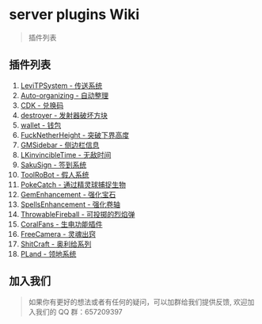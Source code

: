 # server plugins Wiki

> 插件列表

## 插件列表

1. [LeviTPSystem - 传送系统](/plugins/1.md)
2. [Auto-organizing - 自动整理](/plugins/2.md)
3. [CDK - 兑换码](/plugins/3.md)
4. [destroyer - 发射器破坏方块](/plugins/4.md)
5. [wallet - 钱包](/plugins/7.md)
6. [FuckNetherHeight - 突破下界高度](/plugins/8.md)
7. [GMSidebar - 侧边栏信息](/plugins/10.md)
8. [LKinvincibleTime - 无敌时间](/plugins/13.md)
9. [SakuSign - 签到系统](/plugins/15.md)
10. [ToolRoBot - 假人系统](/plugins/17.md)
11. [PokeCatch - 通过精灵球捕捉生物](/plugins/poke.md)
12. [GemEnhancement - 强化宝石](/plugins/qhbs.md)
13. [SpellsEnhancement - 强化卷轴](/plugins/qhjz.md)
14. [ThrowableFireball - 可投掷的烈焰弹](/plugins/lyd.md)
15. [CoralFans - 生电功能插件](https://coralfans-dev.github.io/CoralFans-doc/#/MainDoc?id=coralfans)
16. [FreeCamera - 灵魂出窍](/plugins/fc.md)
17. [ShitCraft - 奥利给系列](/plugins/alg.md)
18. [PLand - 领地系统](/plugins/pland.md)

## 加入我们

> 如果你有更好的想法或者有任何的疑问，可以加群给我们提供反馈, 欢迎加入我们的 QQ 群：657209397
